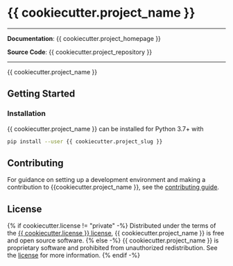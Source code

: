 # {{ cookiecutter.project_name }}

---

**Documentation**: {{ cookiecutter.project_homepage }}

**Source Code**: {{ cookiecutter.project_repository }}

---

{{ cookiecutter.project_name }}

## Getting Started

### Installation

{{ cookiecutter.project_name }} can be installed for Python 3.7+ with

```bash
pip install --user {{ cookiecutter.project_slug }}
```

## Contributing

For guidance on setting up a development environment and making a contribution
to {{cookiecutter.project_name }}, see the [contributing guide](CONTRIBUTING.md).

## License

{% if cookiecutter.license != "private" -%}
Distributed under the terms of the [{{ cookiecutter.license }} license](LICENSE.md), {{
cookiecutter.project_name }} is
free and open source software.
{% else -%}
{{ cookiecutter.project_name }} is proprietary software and prohibited from unauthorized
redistribution. See the [license](LICENSE.md) for more information.
{% endif -%}
